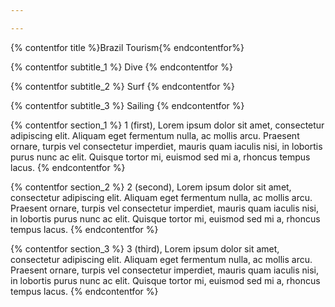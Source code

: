 ```yaml
---

---
```

{% contentfor title %}Brazil Tourism{% endcontentfor%}

{% contentfor subtitle_1 %}
Dive
{% endcontentfor %}

{% contentfor subtitle_2 %}
Surf
{% endcontentfor %}

{% contentfor subtitle_3 %}
Sailing
{% endcontentfor %}



{% contentfor section_1 %}
1 (first), Lorem ipsum dolor sit amet, consectetur adipiscing elit. Aliquam eget fermentum nulla, ac mollis arcu. Praesent ornare, turpis vel consectetur imperdiet, mauris quam iaculis nisi, in lobortis purus nunc ac elit. Quisque tortor mi, euismod sed mi a, rhoncus tempus lacus.
{% endcontentfor %}

{% contentfor section_2 %}
2 (second), Lorem ipsum dolor sit amet, consectetur adipiscing elit. Aliquam eget fermentum nulla, ac mollis arcu. Praesent ornare, turpis vel consectetur imperdiet, mauris quam iaculis nisi, in lobortis purus nunc ac elit. Quisque tortor mi, euismod sed mi a, rhoncus tempus lacus.
{% endcontentfor %}

{% contentfor section_3 %}
3 (third), Lorem ipsum dolor sit amet, consectetur adipiscing elit. Aliquam eget fermentum nulla, ac mollis arcu. Praesent ornare, turpis vel consectetur imperdiet, mauris quam iaculis nisi, in lobortis purus nunc ac elit. Quisque tortor mi, euismod sed mi a, rhoncus tempus lacus.
{% endcontentfor %}